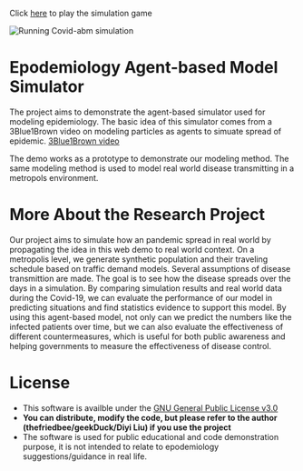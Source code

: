 
Click [here](https://thefriedbee.github.io/Covid-19-ABM/) to play the simulation game

![Running Covid-abm simulation](image/covid_abm_screenshot_en.jpg)


# Epodemiology Agent-based Model Simulator
The project aims to demonstrate the agent-based simulator used for modeling epidemiology. The basic idea of this simulator comes from a 3Blue1Brown video on modeling particles as agents to simuate spread of epidemic. [3Blue1Brown video](https://www.youtube.com/watch?time_continue=3&v=gxAaO2rsdIs&feature=emb_logo)

The demo works as a prototype to demonstrate our modeling method. The same modeling method is used to model real world disease transmitting in a metropols environment.

# More About the Research Project

Our project aims to simulate how an pandemic spread in real world by propagating the idea in this web demo to real world context. On a metropolis level, we generate synthetic population and their traveling schedule based on traffic demand models. Several assumptions of disease transmittion are made. The goal is to see how the disease spreads over the days in a simulation. By comparing simulation results and real world data during the Covid-19, we can evaluate the performance of our model in predicting situations and find statistics evidence to support this model. By using this agent-based model, not only can we predict the numbers like the infected patients over time, but we can also evaluate the effectiveness of different countermeasures, which is useful for both public awareness and helping governments to measure the effectiveness of disease control.

# License
- This software is availble under the [GNU General Public License v3.0](https://www.gnu.org/licenses/gpl-3.0.en.html)
- **You can distribute, modify the code, but please refer to the author (thefriedbee/geekDuck/Diyi Liu) if you use the project**
- The software is used for public educational and code demonstration purpose, it is not intended to relate to epodemiology suggestions/guidance in real life.